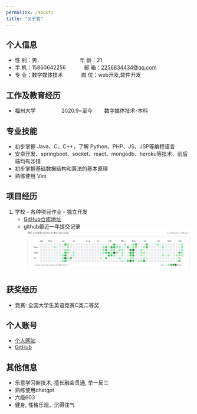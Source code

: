 ```yaml
---
permalink: /about/
title: "关于我"
---
```


## 个人信息 

* 性 别：男&emsp;&emsp;&emsp;&emsp;&emsp;&emsp;&emsp;&emsp; 年 龄：21  
* 手 机：15860642256 &emsp;&emsp;&emsp;  邮 箱：2256834434@qq.com    
* 专 业：数字媒体技术 &emsp;&emsp;&emsp; 岗 位：web开发,软件开发

## 工作及教育经历

* 福州大学&emsp;&emsp;&emsp;&emsp;&emsp;2020.9~至今&emsp;&emsp; 数字媒体技术-本科  

## 专业技能

* 初步掌握 Java、C、C++，了解 Python、PHP、JS、JSP等编程语言
* 安卓开发、springboot、socket、react、mongodb、heroku等技术，前后端均有涉猎
* 初步掌握基础数据结构和算法的基本原理
* 熟练使用 Vim

## 项目经历

1. 学校 - 各种项目作业 - 独立开发   
    * [GitHub仓库地址](https://github.com/wadeoo?tab=repositories)
    * github最近一年提交记录
    ![commitHistory](../assets/img/commit.png)

## 获奖经历

* 竞赛: 全国大学生英语竞赛C类二等奖

## 个人账号 

* [个人网站](https://wadeoo.github.io/)
* [GitHub](https://github.com/wadeoo)

## 其他信息 

* 乐意学习新技术, 擅长融会贯通, 举一反三
* 熟练使用chatgpt
* 六级603
* 健身, 性格乐观，沉得住气 